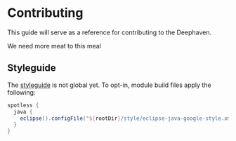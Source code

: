 # Contributing

This guide will serve as a reference for contributing to the Deephaven.

We need more meat to this meal

## Styleguide
The [styleguide](style/README.md) is not global yet.
To opt-in, module build files apply the following:

```groovy
spotless {
  java {
    eclipse().configFile("${rootDir}/style/eclipse-java-google-style.xml")
  }
}
```
